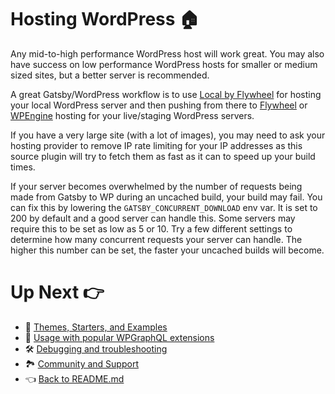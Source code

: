 # Hosting WordPress :house:

Any mid-to-high performance WordPress host will work great. You may also have success on low performance WordPress hosts for smaller or medium sized sites, but a better server is recommended.

A great Gatsby/WordPress workflow is to use [Local by Flywheel](https://localwp.com/) for hosting your local WordPress server and then pushing from there to [Flywheel](https://getflywheel.com/) or [WPEngine](https://wpengine.com/) hosting for your live/staging WordPress servers.

If you have a very large site (with a lot of images), you may need to ask your hosting provider to remove IP rate limiting for your IP addresses as this source plugin will try to fetch them as fast as it can to speed up your build times.

If your server becomes overwhelmed by the number of requests being made from Gatsby to WP during an uncached build, your build may fail. You can fix this by lowering the `GATSBY_CONCURRENT_DOWNLOAD` env var. It is set to 200 by default and a good server can handle this. Some servers may require this to be set as low as 5 or 10. Try a few different settings to determine how many concurrent requests your server can handle. The higher this number can be set, the faster your uncached builds will become.

# Up Next :point_right:

- :athletic_shoe: [Themes, Starters, and Examples](./themes-starters-examples.md)
- :medal_sports: [Usage with popular WPGraphQL extensions](./usage-with-popular-wp-graphql-extensions.md)
- :hammer_and_wrench: [Debugging and troubleshooting](./debugging-and-troubleshooting.md)
- :national_park: [Community and Support](./community-and-support.md)
- :point_left: [Back to README.md](../README.md)
